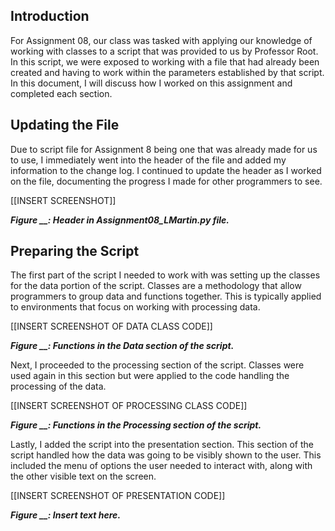 ## Introduction
For Assignment 08, our class was tasked with applying our knowledge of working with classes to a script that was provided to us by Professor Root. In this script, we were exposed to working with a file that had already been created and having to work within the parameters established by that script. In this document, I will discuss how I worked on this assignment and completed each section.

## Updating the File
Due to script file for Assignment 8 being one that was already made for us to use, I immediately went into the header of the file and added my information to the change log. I continued to update the header as I worked on the file, documenting the progress I made for other programmers to see.

[[INSERT SCREENSHOT]]

_**Figure __: Header in Assignment08_LMartin.py file.**_

## Preparing the Script
The first part of the script I needed to work with was setting up the classes for the data portion of the script. Classes are a methodology that allow programmers to group data and functions together. This is typically applied to environments that focus on working with processing data.

[[INSERT SCREENSHOT OF DATA CLASS CODE]]

_**Figure __: Functions in the Data section of the script.**_

Next, I proceeded to the processing section of the script. Classes were used again in this section but were applied to the code handling the processing of the data.

[[INSERT SCREENSHOT OF PROCESSING CLASS CODE]]

_**Figure __: Functions in the Processing section of the script.**_

Lastly, I added the script into the presentation section. This section of the script handled how the data was going to be visibly shown to the user. This included the menu of options the user needed to interact with, along with the other visible text on the screen.

[[INSERT SCREENSHOT OF PRESENTATION CODE]]

_**Figure __: Insert text here.**_
